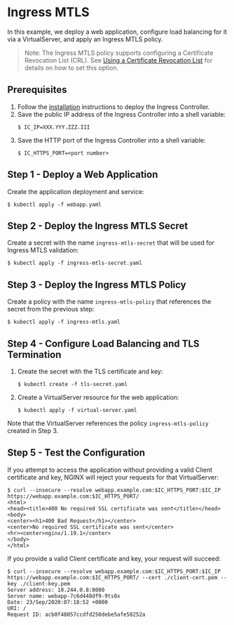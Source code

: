 # Ingress MTLS

In this example, we deploy a web application, configure load balancing for it via a VirtualServer, and apply an Ingress MTLS policy.

> Note: The Ingress MTLS policy supports configuring a Certificate Revocation List (CRL). 
> See [Using a Certificate Revocation List](https://docs.nginx.com/nginx-ingress-controller/configuration/policy-resource/#using-a-certificate-revocation-list) for details on how to set this option.

## Prerequisites

1. Follow the [installation](https://docs.nginx.com/nginx-ingress-controller/installation/installation-with-manifests/) instructions to deploy the Ingress Controller.
1. Save the public IP address of the Ingress Controller into a shell variable:
    ```
    $ IC_IP=XXX.YYY.ZZZ.III
    ```
1. Save the HTTP port of the Ingress Controller into a shell variable:
    ```
    $ IC_HTTPS_PORT=<port number>
    ```

## Step 1 - Deploy a Web Application

Create the application deployment and service:
```
$ kubectl apply -f webapp.yaml
```

## Step 2 - Deploy the Ingress MTLS Secret

Create a secret with the name `ingress-mtls-secret` that will be used for Ingress MTLS validation:
```
$ kubectl apply -f ingress-mtls-secret.yaml
```

## Step 3 - Deploy the Ingress MTLS Policy

Create a policy with the name `ingress-mtls-policy` that references the secret from the previous step:
```
$ kubectl apply -f ingress-mtls.yaml
```

## Step 4 - Configure Load Balancing and TLS Termination
1. Create the secret with the TLS certificate and key:
    ```
    $ kubectl create -f tls-secret.yaml
    ```

2. Create a VirtualServer resource for the web application:
    ```
    $ kubectl apply -f virtual-server.yaml
    ```

Note that the VirtualServer references the policy `ingress-mtls-policy` created in Step 3.

## Step 5 - Test the Configuration

If you attempt to access the application without providing a valid Client certificate and key, NGINX will reject your requests for that VirtualServer:
```
$ curl --insecure --resolve webapp.example.com:$IC_HTTPS_PORT:$IC_IP https://webapp.example.com:$IC_HTTPS_PORT/
<html>
<head><title>400 No required SSL certificate was sent</title></head>
<body>
<center><h1>400 Bad Request</h1></center>
<center>No required SSL certificate was sent</center>
<hr><center>nginx/1.19.1</center>
</body>
</html>
```

If you provide a valid Client certificate and key, your request will succeed:
```
$ curl --insecure --resolve webapp.example.com:$IC_HTTPS_PORT:$IC_IP https://webapp.example.com:$IC_HTTPS_PORT/ --cert ./client-cert.pem --key ./client-key.pem
Server address: 10.244.0.8:8080
Server name: webapp-7c6d448df9-9ts8x
Date: 23/Sep/2020:07:18:52 +0000
URI: /
Request ID: acb0f48057ccdfd250debe5afe58252a
```
